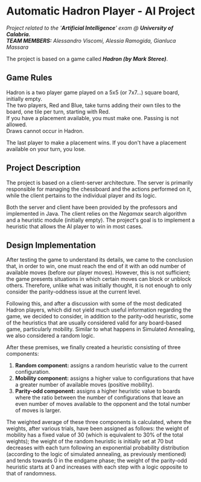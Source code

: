 # Automatic Hadron Player - AI Project

*Project related to the '**Artificial Intelligence**' exam @ **University of Calabria.***   
***TEAM MEMBERS:** Alessandro Viscomi, Alessia Ramogida, Gianluca Massara*

The project is based on a game called ***Hadron (by Mark Steree)***.

## Game Rules
Hadron is a two player game played on a 5x5 (or 7x7...) square board, initially empty.  
The two players, Red and Blue, take turns adding their own tiles to the board, one tile per turn, starting with Red.  
If you have a placement available, you must make one. Passing is not allowed.  
Draws cannot occur in Hadron.

The last player to make a placement wins. If you don't have a placement available on your turn, you lose.

## Project Description
The project is based on a client-server architecture. The server is primarily responsible for managing the chessboard and the actions performed on it, while the client pertains to the individual player and its logic.

Both the server and client have been provided by the professors and implemented in Java.
The client relies on the *Negamax* search algorithm and a heuristic module (initially empty).
The project's goal is to implement a heuristic that allows the AI player to win in most cases.


## Design Implementation
After testing the game to understand its details, we came to the conclusion that, in order to win, one must reach the end of it with an odd number of available moves (before our player moves). However, this is not sufficient; the game presents situations in which certain moves can block or unblock others. Therefore, unlike what was initially thought, it is not enough to only consider the parity-oddness issue at the current level.

Following this, and after a discussion with some of the most dedicated Hadron players, which did not yield much useful information regarding the game, we decided to consider, in addition to the parity-odd heuristic, some of the heuristics that are usually considered valid for any board-based game, particularly mobility. Similar to what happens in Simulated Annealing, we also considered a random logic.

After these premises, we finally created a heuristic consisting of three components:

1. **Random component:** assigns a random heuristic value to the current configuration.
2. **Mobility component:** assigns a higher value to configurations that have a greater number of available moves (positive mobility).
3. **Parity-odd component:** assigns a higher heuristic value to boards where the ratio between the number of configurations that leave an even number of moves available to the opponent and the total number of moves is larger.

The weighted average of these three components is calculated, where the weights, after various trials, have been assigned as follows: the weight of mobility has a fixed value of 30 (which is equivalent to 30% of the total weights); the weight of the random heuristic is initially set at 70 but decreases with each turn following an exponential probability distribution (according to the logic of simulated annealing, as previously mentioned) and tends towards 0 in the endgame phase; the weight of the parity-odd heuristic starts at 0 and increases with each step with a logic opposite to that of randomness.